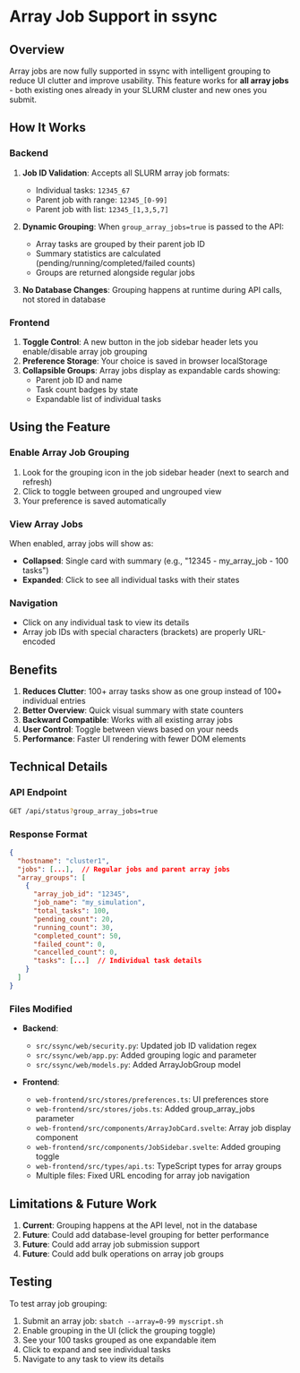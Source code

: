 # Array Job Support in ssync

## Overview
Array jobs are now fully supported in ssync with intelligent grouping to reduce UI clutter and improve usability. This feature works for **all array jobs** - both existing ones already in your SLURM cluster and new ones you submit.

## How It Works

### Backend
1. **Job ID Validation**: Accepts all SLURM array job formats:
   - Individual tasks: `12345_67`
   - Parent job with range: `12345_[0-99]`
   - Parent job with list: `12345_[1,3,5,7]`

2. **Dynamic Grouping**: When `group_array_jobs=true` is passed to the API:
   - Array tasks are grouped by their parent job ID
   - Summary statistics are calculated (pending/running/completed/failed counts)
   - Groups are returned alongside regular jobs

3. **No Database Changes**: Grouping happens at runtime during API calls, not stored in database

### Frontend
1. **Toggle Control**: A new button in the job sidebar header lets you enable/disable array job grouping
2. **Preference Storage**: Your choice is saved in browser localStorage
3. **Collapsible Groups**: Array jobs display as expandable cards showing:
   - Parent job ID and name
   - Task count badges by state
   - Expandable list of individual tasks

## Using the Feature

### Enable Array Job Grouping
1. Look for the grouping icon in the job sidebar header (next to search and refresh)
2. Click to toggle between grouped and ungrouped view
3. Your preference is saved automatically

### View Array Jobs
When enabled, array jobs will show as:
- **Collapsed**: Single card with summary (e.g., "12345 - my_array_job - 100 tasks")
- **Expanded**: Click to see all individual tasks with their states

### Navigation
- Click on any individual task to view its details
- Array job IDs with special characters (brackets) are properly URL-encoded

## Benefits

1. **Reduces Clutter**: 100+ array tasks show as one group instead of 100+ individual entries
2. **Better Overview**: Quick visual summary with state counters
3. **Backward Compatible**: Works with all existing array jobs
4. **User Control**: Toggle between views based on your needs
5. **Performance**: Faster UI rendering with fewer DOM elements

## Technical Details

### API Endpoint
```bash
GET /api/status?group_array_jobs=true
```

### Response Format
```json
{
  "hostname": "cluster1",
  "jobs": [...],  // Regular jobs and parent array jobs
  "array_groups": [
    {
      "array_job_id": "12345",
      "job_name": "my_simulation",
      "total_tasks": 100,
      "pending_count": 20,
      "running_count": 30,
      "completed_count": 50,
      "failed_count": 0,
      "cancelled_count": 0,
      "tasks": [...]  // Individual task details
    }
  ]
}
```

### Files Modified
- **Backend**:
  - `src/ssync/web/security.py`: Updated job ID validation regex
  - `src/ssync/web/app.py`: Added grouping logic and parameter
  - `src/ssync/web/models.py`: Added ArrayJobGroup model

- **Frontend**:
  - `web-frontend/src/stores/preferences.ts`: UI preferences store
  - `web-frontend/src/stores/jobs.ts`: Added group_array_jobs parameter
  - `web-frontend/src/components/ArrayJobCard.svelte`: Array job display component
  - `web-frontend/src/components/JobSidebar.svelte`: Added grouping toggle
  - `web-frontend/src/types/api.ts`: TypeScript types for array groups
  - Multiple files: Fixed URL encoding for array job navigation

## Limitations & Future Work

1. **Current**: Grouping happens at the API level, not in the database
2. **Future**: Could add database-level grouping for better performance
3. **Future**: Could add array job submission support
4. **Future**: Could add bulk operations on array job groups

## Testing

To test array job grouping:
1. Submit an array job: `sbatch --array=0-99 myscript.sh`
2. Enable grouping in the UI (click the grouping toggle)
3. See your 100 tasks grouped as one expandable item
4. Click to expand and see individual tasks
5. Navigate to any task to view its details